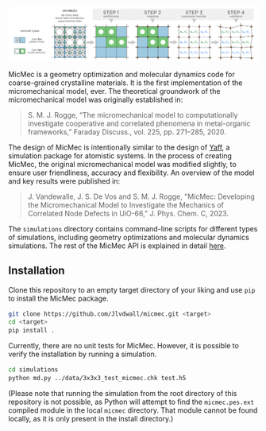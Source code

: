 ![THE MICROMECHANICAL PROCEDURE](https://github.com/Jlvdwall/micmec/blob/main/docs/figs/micmec_proc_wide.png)

MicMec is a geometry optimization and molecular dynamics code for coarse-grained crystalline materials.
It is the first implementation of the micromechanical model, ever.
The theoretical groundwork of the micromechanical model was originally established in:

> S. M. J. Rogge, “The micromechanical model to computationally investigate cooperative and correlated phenomena in metal-organic frameworks,” Faraday Discuss., vol. 225, pp. 271–285, 2020.

The design of MicMec is intentionally similar to the design of [Yaff](https://github.com/molmod/yaff), a simulation package for atomistic systems.
In the process of creating MicMec, the original micromechanical model was modified slightly, to ensure user friendliness, accuracy and flexibility.
An overview of the model and key results were published in:

> J. Vandewalle, J. S. De Vos and S. M. J. Rogge, "MicMec: Developing the Micromechanical Model to Investigate the Mechanics of Correlated Node Defects in UiO-66," J. Phys. Chem. C, 2023.

The `simulations` directory contains command-line scripts for different types of simulations, including geometry optimizations and molecular dynamics simulations.
The rest of the MicMec API is explained in detail [here](https://jlvdwall.github.io/micmec/).


## Installation

Clone this repository to an empty target directory of your liking and use `pip` to install the MicMec package.

```bash
git clone https://github.com/Jlvdwall/micmec.git <target>
cd <target>
pip install .
```

Currently, there are no unit tests for MicMec.
However, it is possible to verify the installation by running a simulation.

```bash
cd simulations
python md.py ../data/3x3x3_test_micmec.chk test.h5
```

(Please note that running the simulation from the root directory of this repository is not possible, as Python will attempt to find the `micmec.pes.ext` compiled module in the local `micmec` directory.
That module cannot be found locally, as it is only present in the install directory.)
